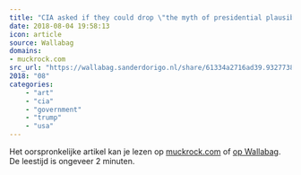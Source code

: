 ```yaml
---
title: "CIA asked if they could drop \"the myth of presidential plausible deniability\""
date: 2018-08-04 19:58:13
icon: article
source: Wallabag
domains:
- muckrock.com
src_url: "https://wallabag.sanderdorigo.nl/share/61334a2716ad39.93277388"
2018: "08"
categories:
    - "art"
    - "cia"
    - "government"
    - "trump"
    - "usa"
---
```

Het oorspronkelijke artikel kan je lezen op [muckrock.com](https://www.muckrock.com/news/archives/2017/may/02/cia-presidential-plausible-deniablity/) of [op Wallabag](https://wallabag.sanderdorigo.nl/share/61334a2716ad39.93277388). De leestijd is ongeveer 2 minuten.